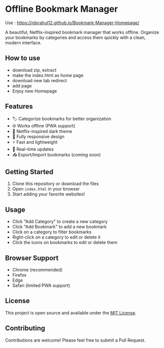 # Offline Bookmark Manager
Use : https://rdxrahul12.github.io/Bookmark-Manager-Homepage/

A beautiful, Netflix-inspired bookmark manager that works offline. Organize your bookmarks by categories and access them quickly with a clean, modern interface.

## How to use
- download zip, extract
- make the index.html as home page
- download new tab redirect
- add page
- Enjoy new Homepage

## Features

- 🏷️ Categorize bookmarks for better organization
- 🌐 Works offline (PWA support)
- 🎨 Netflix-inspired dark theme
- 📱 Fully responsive design
- ⚡ Fast and lightweight
- 🔄 Real-time updates
- 📥 Export/Import bookmarks (coming soon)

## Getting Started

1. Clone this repository or download the files
2. Open `index.html` in your browser
3. Start adding your favorite websites!

## Usage

- Click "Add Category" to create a new category
- Click "Add Bookmark" to add a new bookmark
- Click on a category to filter bookmarks
- Right-click on a category to edit or delete it
- Click the icons on bookmarks to edit or delete them

## Browser Support

- Chrome (recommended)
- Firefox
- Edge
- Safari (limited PWA support)

## License

This project is open source and available under the [MIT License](LICENSE).

## Contributing

Contributions are welcome! Please feel free to submit a Pull Request.
